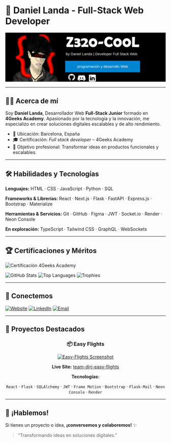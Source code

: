 # 🌟 Daniel Landa - Full-Stack Web Developer

![Header Background](https://github.com/Dann035/Dann035/blob/main/img/FondodePerfil.png)

---

## 👨‍💻 Acerca de mí
Soy **Daniel Landa**, Desarrollador Web **Full-Stack Junior** formado en **4Geeks Academy**. Apasionado por la tecnología y la innovación, me especializo en crear soluciones digitales escalables y de alto rendimiento.

- 📍 Ubicación: Barcelona, España
- 🎓 Certificación: *Full stack developer* – 4Geeks Academy
- 🎯 Objetivo profesional: Transformar ideas en productos funcionales y escalables.

---

## 🛠️ Habilidades y Tecnologías

**Lenguajes:** HTML · CSS · JavaScript · Python · SQL

**Frameworks & Librerías:** React · Next.js · Flask · FastAPI · Express.js · Bootstrap · Materialize

**Herramientas & Servicios:** Git · GitHub · Figma · JWT · Socket.io · Render · Neon Console

**En exploración:** TypeScript · Tailwind CSS · GraphQL · WebSockets

---

## 🏆 Certificaciones y Méritos

<img src="https://i.ibb.co/80t2frM/Captura-de-pantalla-2025-01-26-031138.png" alt="Certificación 4Geeks Academy" width="300" />

![GitHub Stats](https://github-readme-stats.vercel.app/api?username=Dann035&show_icons=true&theme=radical)
![Top Languages](https://github-readme-stats.vercel.app/api/top-langs/?username=Dann035&layout=compact&theme=radical)
![Trophies](https://github-profile-trophy.vercel.app/?username=Dann035&theme=onestar&no-frame=true)

---

## 🔗 Conectemos

[![Website](https://img.shields.io/badge/Portfolio-Visit-black?style=for-the-badge)](https://github.com/Dann035)
[![LinkedIn](https://img.shields.io/badge/LinkedIn-Daniel%20Landa-blue?style=for-the-badge&logo=linkedin)](https://www.linkedin.com/in/daniel-landa-57337b349/)
[![Email](https://img.shields.io/badge/Gmail-landadlh603@gmail.com-D14836?style=for-the-badge&logo=gmail)](mailto:landadlh603@gmail.com)

---

## 🚀 Proyectos Destacados

<div align="center">

### 📦 Easy Flights
[![Easy-Flights Screenshot](https://i.ibb.co/6cb0QSL6/Captura-de-pantalla-2025-05-16-a-las-3-34-56.png)](https://team-djrj-easy-flights-backend.onrender.com)

**Live Site:** [team-djrj-easy-flights](https://team-djrj-easy-flights-backend.onrender.com)

**Tecnologías:**

<code>React</code> · <code>Flask</code> · <code>SQLAlchemy</code> · <code>JWT</code> · <code>Frame Motion</code> · <code>Bootstrap</code> · <code>Flask-Mail</code> · <code>Neon Console</code> · <code>Render</code>

</div>

---

## 🤝 ¡Hablemos!

Si tienes un proyecto o idea, **¡conversemos y colaboremos!** ✨

> "Transformando ideas en soluciones digitales."  

